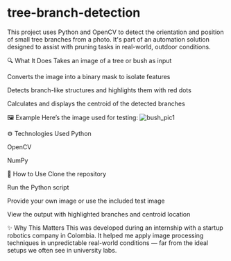 # tree-branch-detection
This project uses Python and OpenCV to detect the orientation and position of small tree branches from a photo. It's part of an automation solution designed to assist with pruning tasks in real-world, outdoor conditions.

🔍 What It Does
Takes an image of a tree or bush as input

Converts the image into a binary mask to isolate features

Detects branch-like structures and highlights them with red dots

Calculates and displays the centroid of the detected branches

🖼️ Example
Here’s the image used for testing:
![bush_pic1](https://github.com/user-attachments/assets/813d4b9e-516c-45e9-8cfb-bad077bbf089)

⚙️ Technologies Used
Python

OpenCV

NumPy

📁 How to Use
Clone the repository

Run the Python script

Provide your own image or use the included test image

View the output with highlighted branches and centroid location

✨ Why This Matters
This was developed during an internship with a startup robotics company in Colombia. It helped me apply image processing techniques in unpredictable real-world conditions — far from the ideal setups we often see in university labs.
